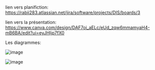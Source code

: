 lien vers planifiction:  https://rabii283.atlassian.net/jira/software/projects/DIS/boards/3

lien vers la présentation: https://www.canva.com/design/DAF7oi_aELc/eUd_zqw6mmamyaH4-mB6BA/edit?ui=eyJHIjp7fX0

Les diagrammes: 

![image](https://github.com/rabiilfarakh/discover/assets/109187438/c4251bac-edfb-45d0-9d66-2e4285d853e7)



![image](https://github.com/rabiilfarakh/discover/assets/109187438/6161d08c-4c02-40cf-807a-d43799b7408a)



